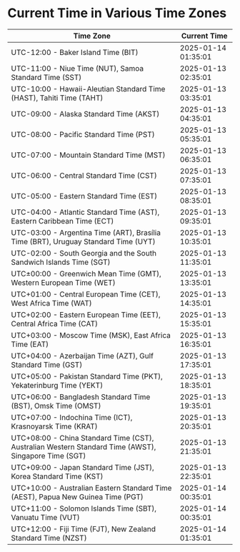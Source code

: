 # Current Time in Various Time Zones

| Time Zone | Current Time |
|-----------|--------------|
| UTC-12:00 - Baker Island Time (BIT) | 2025-01-14 01:35:01 |
| UTC-11:00 - Niue Time (NUT), Samoa Standard Time (SST) | 2025-01-13 02:35:01 |
| UTC-10:00 - Hawaii-Aleutian Standard Time (HAST), Tahiti Time (TAHT) | 2025-01-13 03:35:01 |
| UTC-09:00 - Alaska Standard Time (AKST) | 2025-01-13 04:35:01 |
| UTC-08:00 - Pacific Standard Time (PST) | 2025-01-13 05:35:01 |
| UTC-07:00 - Mountain Standard Time (MST) | 2025-01-13 06:35:01 |
| UTC-06:00 - Central Standard Time (CST) | 2025-01-13 07:35:01 |
| UTC-05:00 - Eastern Standard Time (EST) | 2025-01-13 08:35:01 |
| UTC-04:00 - Atlantic Standard Time (AST), Eastern Caribbean Time (ECT) | 2025-01-13 09:35:01 |
| UTC-03:00 - Argentina Time (ART), Brasília Time (BRT), Uruguay Standard Time (UYT) | 2025-01-13 10:35:01 |
| UTC-02:00 - South Georgia and the South Sandwich Islands Time (SGT) | 2025-01-13 11:35:01 |
| UTC±00:00 - Greenwich Mean Time (GMT), Western European Time (WET) | 2025-01-13 13:35:01 |
| UTC+01:00 - Central European Time (CET), West Africa Time (WAT) | 2025-01-13 14:35:01 |
| UTC+02:00 - Eastern European Time (EET), Central Africa Time (CAT) | 2025-01-13 15:35:01 |
| UTC+03:00 - Moscow Time (MSK), East Africa Time (EAT) | 2025-01-13 16:35:01 |
| UTC+04:00 - Azerbaijan Time (AZT), Gulf Standard Time (GST) | 2025-01-13 17:35:01 |
| UTC+05:00 - Pakistan Standard Time (PKT), Yekaterinburg Time (YEKT) | 2025-01-13 18:35:01 |
| UTC+06:00 - Bangladesh Standard Time (BST), Omsk Time (OMST) | 2025-01-13 19:35:01 |
| UTC+07:00 - Indochina Time (ICT), Krasnoyarsk Time (KRAT) | 2025-01-13 20:35:01 |
| UTC+08:00 - China Standard Time (CST), Australian Western Standard Time (AWST), Singapore Time (SGT) | 2025-01-13 21:35:01 |
| UTC+09:00 - Japan Standard Time (JST), Korea Standard Time (KST) | 2025-01-13 22:35:01 |
| UTC+10:00 - Australian Eastern Standard Time (AEST), Papua New Guinea Time (PGT) | 2025-01-14 00:35:01 |
| UTC+11:00 - Solomon Islands Time (SBT), Vanuatu Time (VUT) | 2025-01-14 00:35:01 |
| UTC+12:00 - Fiji Time (FJT), New Zealand Standard Time (NZST) | 2025-01-14 01:35:01 |
